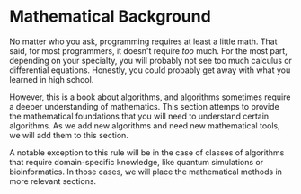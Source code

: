 # Mathematical Background

No matter who you ask, programming requires at least a little math.
That said, for most programmers, it doesn't require *too* much.
For the most part, depending on your specialty, you will probably not see too much calculus or differential equations.
Honestly, you could probably get away with what you learned in high school.

However, this is a book about algorithms, and algorithms sometimes require a deeper understanding of mathematics.
This section attemps to provide the mathematical foundations that you will need to understand certain algorithms.
As we add new algorithms and need new mathematical tools, we will add them to this section.

A notable exception to this rule will be in the case of classes of algorithms that require domain-specific knowledge, like quantum simulations or bioinformatics.
In those cases, we will place the mathematical methods in more relevant sections.
